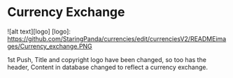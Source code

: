 #                                               Currency Exchange

![alt text][logo]
[logo]: https://github.com/StaringPanda/currencies/edit/currenciesV2/READMEimages/Currency_exchange.PNG


1st Push,
Title and copyright logo have been changed, so too has the header,
Content in database changed to reflect a currency exchange.

